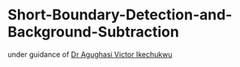 # Short-Boundary-Detection-and-Background-Subtraction

under guidance of  [Dr Agughasi Victor Ikechukwu](https://github.com/Victor-Ikechukwu)
